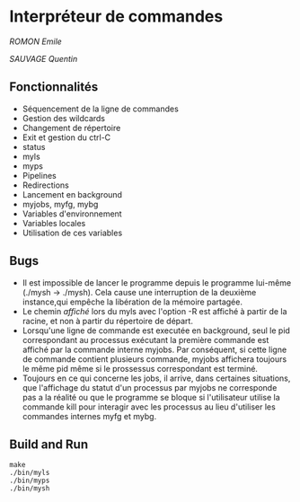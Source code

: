 # Interpréteur de commandes
*ROMON Emile*

*SAUVAGE Quentin*

## Fonctionnalités
- Séquencement de la ligne de commandes
- Gestion des wildcards
- Changement de répertoire
- Exit et gestion du ctrl-C
- status
- myls
- myps
- Pipelines
- Redirections
- Lancement en background 
- myjobs, myfg, mybg
- Variables d'environnement
- Variables locales
- Utilisation de ces variables

## Bugs
- Il est impossible de lancer le programme depuis le programme lui-même (./mysh -> ./mysh). Cela cause une interruption de la deuxième instance,qui empêche la libération de la mémoire partagée.
- Le chemin *affiché* lors du myls avec l'option -R est affiché à partir de la racine, et non à partir du répertoire de départ.
- Lorsqu'une ligne de commande est executée en background, seul le pid correspondant au processus exécutant la première commande est affiché par la commande interne myjobs. Par conséquent, si cette ligne de commande contient plusieurs commande, myjobs affichera toujours le même pid même si le prossessus correspondant est terminé.
- Toujours en ce qui concerne les jobs, il arrive, dans certaines situations, que l'affichage du statut d'un processus par myjobs ne corresponde pas a la réalité ou que le programme se bloque si l'utilisateur utilise la commande kill pour interagir avec les processus au lieu d'utiliser les commandes internes myfg et mybg.

## Build and Run
```shell
make
./bin/myls
./bin/myps
./bin/mysh
```
